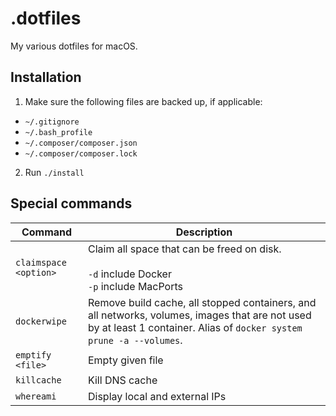 # .dotfiles

My various dotfiles for macOS.

## Installation

1. Make sure the following files are backed up, if applicable:
  - `~/.gitignore`
  - `~/.bash_profile`
  - `~/.composer/composer.json`
  - `~/.composer/composer.lock`
2. Run `./install`

## Special commands

| Command               | Description                                                                                                             |
| ---------             | -----                                                                                                                   |
| `claimspace <option>` | Claim all space that can be freed on disk.<br><br>`-d` include Docker<br>`-p` include MacPorts                          |
| `dockerwipe`          | Remove build cache, all stopped containers, and all networks, volumes, images that are not used by at least 1 container. Alias of `docker system prune -a --volumes`. |
| `emptify <file>`      | Empty given file                                                                                                        |
| `killcache`           | Kill DNS cache                                                                                                          |  
| `whereami`            | Display local and external IPs                                                                                          |
